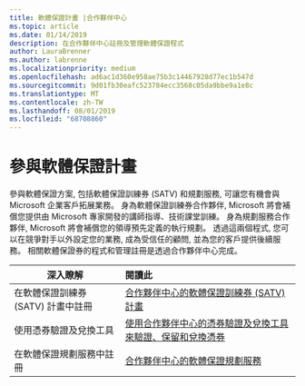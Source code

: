 ```yaml
---
title: 軟體保證計畫 |合作夥伴中心
ms.topic: article
ms.date: 01/14/2019
description: 在合作夥伴中心註冊及管理軟體保證程式
author: LauraBrenner
ms.author: labrenne
ms.localizationpriority: medium
ms.openlocfilehash: ad6ac1d360e958ae75b3c14467928d77ec1b547d
ms.sourcegitcommit: 9d01fb30eafc523784ecc3568c05da9bbe9a1e8c
ms.translationtype: MT
ms.contentlocale: zh-TW
ms.lasthandoff: 08/01/2019
ms.locfileid: "68708860"
---
```

# <a name="participate-in-software-assurance-programs"></a>參與軟體保證計畫

參與軟體保證方案, 包括軟體保證訓練券 (SATV) 和規劃服務, 可讓您有機會與 Microsoft 企業客戶拓展業務。 身為軟體保證訓練券合作夥伴, Microsoft 將會補償您提供由 Microsoft 專家開發的講師指導、技術課堂訓練。 身為規劃服務合作夥伴, Microsoft 將會補償您的領導預先定義的執行規劃。 透過這兩個程式, 您可以在競爭對手以外設定您的業務, 成為受信任的顧問, 並為您的客戶提供後續服務。 相關軟體保證券的程式和管理註冊是透過合作夥伴中心完成。

|**深入瞭解**   |**閱讀此**   |
|--------------------------|:------------------|
|在軟體保證訓練券 (SATV) 計畫中註冊|[合作夥伴中心的軟體保證訓練券 (SATV) 計畫](software-assurance-satv.md)|
|使用憑券驗證及兌換工具|[使用合作夥伴中心的憑券驗證及兌換工具來驗證、保留和兌換憑券](voucher-validation-tool.md)|
|在軟體保證規劃服務中註冊|[合作夥伴中心的軟體保證規劃服務](software-assurance-dps.md) 


